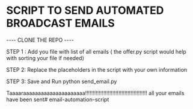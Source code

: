 # SCRIPT TO SEND AUTOMATED BROADCAST EMAILS

---- CLONE  THE REPO ----

STEP 1 : Add you file with list of all emails ( the offer.py script would help with sorting your file if needed)

STEP 2: Replace the placeholders in the script with your own information

STEP 3: Save and Run python send_email.py

Taaaaraaaaaaaaaaaaaaaaaaaaa!!!!!!!!!!!!!!!!!!!!!!!!!!!!!!!!!!!!!!!!! all your emails have been sent# email-automation-script
